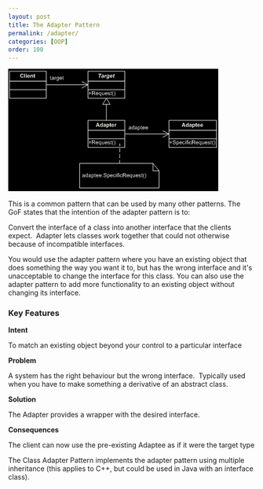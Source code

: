 ```yaml
---
layout: post
title: The Adapter Pattern
permalink: /adapter/
categories: [OOP]
order: 100
---
```

![Adapter pattern class diagram](/assets/adapterPattern.png)

This is a common pattern that can be used by many other patterns. The GoF states that the intention of the adapter pattern is to:

Convert the interface of a class into another interface that the clients expect.  Adapter lets classes work together that could not otherwise because of incompatible interfaces.

You would use the adapter pattern where you have an existing object that does something the way you want it to, but has the wrong interface and it's unacceptable to change the interface for this class. You can also use the adapter pattern to add more functionality to an existing object without changing its interface.

### Key Features

**Intent**

To match an existing object beyond your control to a particular interface

**Problem**

A system has the right behaviour but the wrong interface.  Typically used when you have to make something a derivative of an abstract class.

**Solution**

The Adapter provides a wrapper with the desired interface.

**Consequences**

The client can now use the pre-existing Adaptee as if it were the target type

The Class Adapter Pattern implements the adapter pattern using multiple inheritance (this applies to C++, but could be used in Java with an interface class).
